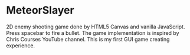 # MeteorSlayer
2D enemy shooting game done by HTML5 Canvas and vanilla JavaScript. Press spacebar to fire a bullet. The game implementation is inspired by Chris Courses YouTube channel. This is my first GUI game creating experience. 
